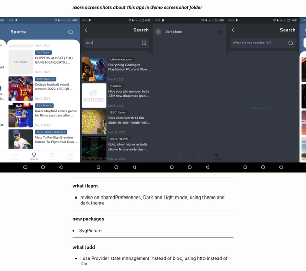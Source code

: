 ##### more screenshots about this app in demo screenshot folder

<div style="display:flex; justify-content: center; align-items: center">
  <img src='demo%20screenshoots/Screenshot_20221209-082943.png' width='230'/>
  <img src='demo%20screenshoots/Screenshot_20221209-082931.png' width='230'/>
  <img src='demo%20screenshoots/Screenshot_20221209-083131.png' width='230'/>

  <img src='demo%20screenshoots/Screenshot_20221209-095729.png' width='230'/>
  <img src='demo%20screenshoots/Screenshot_20221209-094251.png' width='230'/>
  <img src='demo%20screenshoots/Screenshot_20221209-084650.png' width='230'/>
</div>

<hr/>
<h4>what i learn</h4>

<ul>
  <li>revise on sharedPreferences, Dark and Light mode, using theme and dark theme</li>
</ul>

<hr/>
<h4>new packages</h4>

<li>SvgPicture</li>

<hr/>
<h4>what i add</h4>

<ul>
  <li>i use Provider state management instead of bloc, using http instead of Dio</li>
</ul>
